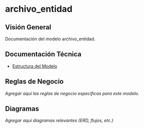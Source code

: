 # archivo_entidad

## Visión General

Documentación del modelo archivo_entidad.

## Documentación Técnica

- [Estructura del Modelo](./_generated/archivo_entidad.md)

## Reglas de Negocio

*Agregar aquí las reglas de negocio específicas para este modelo.*

## Diagramas

*Agregar aquí diagramas relevantes (ERD, flujos, etc.)*
